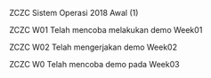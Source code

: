 ZCZC Sistem Operasi 2018 Awal (1)

ZCZC W01 Telah mencoba melakukan demo Week01

ZCZC W02 Telah mengerjakan demo Week02

ZCZC W0 Telah mencoba demo pada Week03
